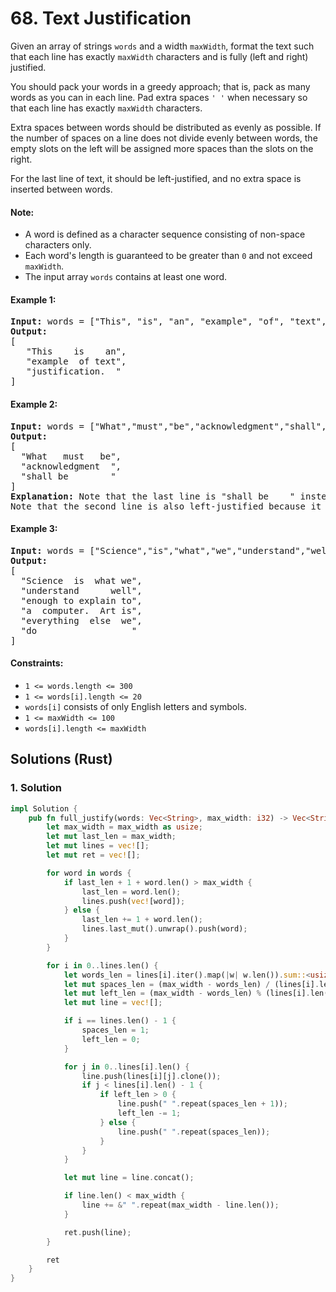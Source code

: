 # 68. Text Justification
Given an array of strings `words` and a width `maxWidth`, format the text such that each line has exactly `maxWidth` characters and is fully (left and right) justified.

You should pack your words in a greedy approach; that is, pack as many words as you can in each line. Pad extra spaces `' '` when necessary so that each line has exactly `maxWidth` characters.

Extra spaces between words should be distributed as evenly as possible. If the number of spaces on a line does not divide evenly between words, the empty slots on the left will be assigned more spaces than the slots on the right.

For the last line of text, it should be left-justified, and no extra space is inserted between words.

#### Note:
* A word is defined as a character sequence consisting of non-space characters only.
* Each word's length is guaranteed to be greater than `0` and not exceed `maxWidth`.
* The input array `words` contains at least one word.

#### Example 1:
<pre>
<strong>Input:</strong> words = ["This", "is", "an", "example", "of", "text", "justification."], maxWidth = 16
<strong>Output:</strong>
[
   "This    is    an",
   "example  of text",
   "justification.  "
]
</pre>

#### Example 2:
<pre>
<strong>Input:</strong> words = ["What","must","be","acknowledgment","shall","be"], maxWidth = 16
<strong>Output:</strong>
[
  "What   must   be",
  "acknowledgment  ",
  "shall be        "
]
<strong>Explanation:</strong> Note that the last line is "shall be    " instead of "shall     be", because the last line must be left-justified instead of fully-justified.
Note that the second line is also left-justified because it contains only one word.
</pre>

#### Example 3:
<pre>
<strong>Input:</strong> words = ["Science","is","what","we","understand","well","enough","to","explain","to","a","computer.","Art","is","everything","else","we","do"], maxWidth = 20
<strong>Output:</strong>
[
  "Science  is  what we",
  "understand      well",
  "enough to explain to",
  "a  computer.  Art is",
  "everything  else  we",
  "do                  "
]
</pre>

#### Constraints:
* `1 <= words.length <= 300`
* `1 <= words[i].length <= 20`
* `words[i]` consists of only English letters and symbols.
* `1 <= maxWidth <= 100`
* `words[i].length <= maxWidth`

## Solutions (Rust)

### 1. Solution
```Rust
impl Solution {
    pub fn full_justify(words: Vec<String>, max_width: i32) -> Vec<String> {
        let max_width = max_width as usize;
        let mut last_len = max_width;
        let mut lines = vec![];
        let mut ret = vec![];

        for word in words {
            if last_len + 1 + word.len() > max_width {
                last_len = word.len();
                lines.push(vec![word]);
            } else {
                last_len += 1 + word.len();
                lines.last_mut().unwrap().push(word);
            }
        }

        for i in 0..lines.len() {
            let words_len = lines[i].iter().map(|w| w.len()).sum::<usize>();
            let mut spaces_len = (max_width - words_len) / (lines[i].len().max(2) - 1);
            let mut left_len = (max_width - words_len) % (lines[i].len().max(2) - 1);
            let mut line = vec![];

            if i == lines.len() - 1 {
                spaces_len = 1;
                left_len = 0;
            }

            for j in 0..lines[i].len() {
                line.push(lines[i][j].clone());
                if j < lines[i].len() - 1 {
                    if left_len > 0 {
                        line.push(" ".repeat(spaces_len + 1));
                        left_len -= 1;
                    } else {
                        line.push(" ".repeat(spaces_len));
                    }
                }
            }

            let mut line = line.concat();

            if line.len() < max_width {
                line += &" ".repeat(max_width - line.len());
            }

            ret.push(line);
        }

        ret
    }
}
```
